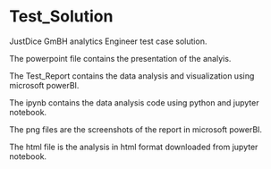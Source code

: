 # Test_Solution
JustDice GmBH analytics Engineer test case  solution.

The powerpoint file contains the presentation of the analyis.

The Test_Report contains the data analysis and visualization using microsoft powerBI.

The ipynb contains the data analysis code using python and jupyter notebook.

The png files are the screenshots of the report in microsoft powerBI.

The html file is the analysis in html format downloaded from jupyter notebook.
